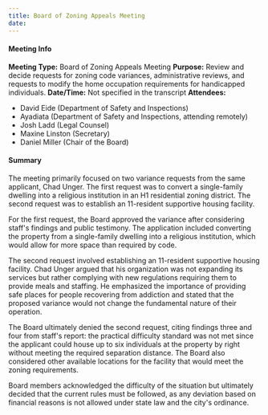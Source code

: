 ```yaml
---
title: Board of Zoning Appeals Meeting
date: 
---
```

#### Meeting Info
**Meeting Type:** Board of Zoning Appeals Meeting
**Purpose:** Review and decide requests for zoning code variances, administrative reviews, and requests to modify the home occupation requirements for handicapped individuals.
**Date/Time:** Not specified in the transcript
**Attendees:**
- David Eide (Department of Safety and Inspections)
- Ayadiata (Department of Safety and Inspections, attending remotely)
- Josh Ladd (Legal Counsel)
- Maxine Linston (Secretary)
- Daniel Miller (Chair of the Board)

#### Summary

The meeting primarily focused on two variance requests from the same applicant, Chad Unger. The first request was to convert a single-family dwelling into a religious institution in an H1 residential zoning district. The second request was to establish an 11-resident supportive housing facility.

For the first request, the Board approved the variance after considering staff's findings and public testimony. The application included converting the property from a single-family dwelling into a religious institution, which would allow for more space than required by code.

The second request involved establishing an 11-resident supportive housing facility. Chad Unger argued that his organization was not expanding its services but rather complying with new regulations requiring them to provide meals and staffing. He emphasized the importance of providing safe places for people recovering from addiction and stated that the proposed variance would not change the fundamental nature of their operation.

The Board ultimately denied the second request, citing findings three and four from staff's report: the practical difficulty standard was not met since the applicant could house up to six individuals at the property by right without meeting the required separation distance. The Board also considered other available locations for the facility that would meet the zoning requirements.

Board members acknowledged the difficulty of the situation but ultimately decided that the current rules must be followed, as any deviation based on financial reasons is not allowed under state law and the city's ordinance.

